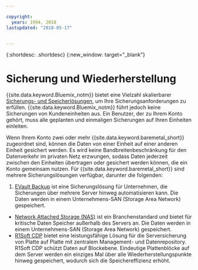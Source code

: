 ```yaml
---

copyright:
  years: 1994, 2018
lastupdated: "2018-05-17"


---
```


{:shortdesc: .shortdesc}
{:new_window: target="_blank"}


# Sicherung und Wiederherstellung

{{site.data.keyword.Bluemix_notm}} bietet eine Vielzahl skalierbarer [Sicherungs- und Speicherlösungen](https://www.softlayer.com/cloud-storage), um Ihre Sicherungsanforderungen zu erfüllen. {{site.data.keyword.Bluemix_notm}} führt jedoch keine Sicherungen von Kundeneinheiten aus. Ein Benutzer, der zu Ihrem Konto gehört, muss alle geplanten und einmaligen Sicherungen auf Ihren Einheiten einleiten. 

Wenn Ihrem Konto zwei oder mehr {{site.data.keyword.baremetal_short}} zugeordnet sind, können die Daten von einer Einheit auf einer anderen Einheit gesichert werden. Es wird keine Bandbreitenbeschränkung für den Datenverkehr im privaten Netz erzwungen, sodass Daten jederzeit zwischen den Einheiten übertragen oder gesichert werden können, die ein Konto gemeinsam nutzen. Für {{site.data.keyword.baremetal_short}} sind mehrere Sicherungslösungen verfügbar, darunter die folgenden: 

1. [EVault Backup](../infrastructure/backup/index.html) ist eine Sicherungslösung für Unternehmen, die Sicherungen über mehrere Server hinweg automatisieren kann. Die Daten werden in einem Unternehmens-SAN (Storage Area Network) gespeichert.
* [Network Attached Storage (NAS)](../infrastructure/network-attached-storage/nas.html) ist ein Branchenstandard und bietet für kritische Daten Speicher außerhalb des Servers an. Die Daten werden in einem Unternehmens-SAN (Storage Area Network) gespeichert.
* [R1Soft CDP](../infrastructure/backup/r1soft.html) bietet eine leistungsfähige Lösung für die Serversicherung von Platte auf Platte mit zentralem Management- und Datenrepository. R1Soft CDP schützt Daten auf Blockebene. Eindeutige Plattenblöcke auf dem Server werden ein einziges Mal über alle Wiederherstellungspunkte hinweg gespeichert, wodurch sich die Speichereffizienz erhöht.
